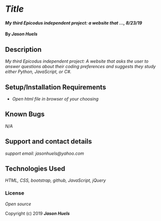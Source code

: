 # _Title_

#### _My third Epicodus independent project: a website that ..., 8/23/19_

#### By _**Jason Huels**_

## Description

_My third Epicodus independent project: A website that asks the user to answer questions about their coding preferences and suggests they study either Python, JavaScript, or C#._

## Setup/Installation Requirements

* _Open html file in browser of your choosing_

## Known Bugs

_N/A_

## Support and contact details

_support email: jasonhuels@yahoo.com_

## Technologies Used

_HTML, CSS, bootstrap, github, JavaScript, jQuery_

### License

*Open source*

Copyright (c) 2019 **_Jason Huels_**
